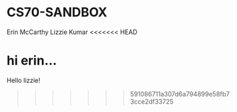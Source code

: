 # CS70-SANDBOX
Erin McCarthy Lizzie Kumar
<<<<<<< HEAD


hi erin...
=======
Hello lizzie!
>>>>>>> 591086711a307d6a794899e58fb73cce2df33725
